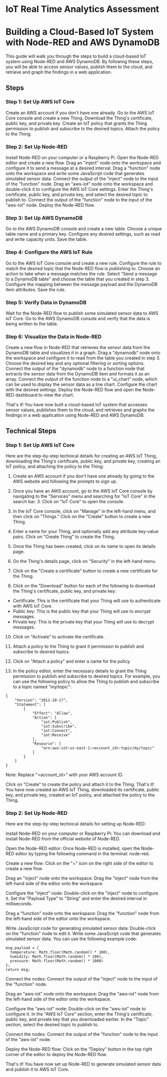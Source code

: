 # IoT Real Time Analytics Assessment

# Building a Cloud-Based IoT System with Node-RED and AWS DynamoDB

This guide will walk you through the steps to build a cloud-based IoT system using Node-RED and AWS DynamoDB. By following these steps, you will be able to access sensor values, publish them to the cloud, and retrieve and graph the findings in a web application.

## Steps

### Step 1: Set Up AWS IoT Core

Create an AWS account if you don't have one already. Go to the AWS IoT Core console and create a new Thing. Download the Thing's certificate, public key, and private key. Create an IoT policy that grants the Thing permission to publish and subscribe to the desired topics. Attach the policy to the Thing.

### Step 2: Set Up Node-RED

Install Node-RED on your computer or a Raspberry Pi. Open the Node-RED editor and create a new flow. Drag an "inject" node onto the workspace and configure it to send a message at a desired interval. Drag a "function" node onto the workspace and write some JavaScript code that generates simulated sensor data. Connect the output of the "inject" node to the input of the "function" node. Drag an "aws-iot" node onto the workspace and double-click it to configure the AWS IoT Core settings. Enter the Thing's certificate, public key, and private key, and select the desired topic to publish to. Connect the output of the "function" node to the input of the "aws-iot" node. Deploy the Node-RED flow.

### Step 3: Set Up AWS DynamoDB

Go to the AWS DynamoDB console and create a new table. Choose a unique table name and a primary key. Configure any desired settings, such as read and write capacity units. Save the table.

### Step 4: Configure the AWS IoT Rule

Go to the AWS IoT Core console and create a new rule. Configure the rule to match the desired topic that the Node-RED flow is publishing to. Choose an action to take when a message matches the rule. Select "Send a message to a DynamoDB table" and choose the table that you created in step 3. Configure the mapping between the message payload and the DynamoDB item attributes. Save the rule.

### Step 5: Verify Data in DynamoDB

Wait for the Node-RED flow to publish some simulated sensor data to AWS IoT Core. Go to the AWS DynamoDB console and verify that the data is being written to the table.

### Step 6: Visualize the Data in Node-RED

Create a new flow in Node-RED that retrieves the sensor data from the DynamoDB table and visualizes it in a graph. Drag a "dynamodb" node onto the workspace and configure it to read from the table you created in step 3. Choose the desired key and any optional filtering or sorting options. Connect the output of the "dynamodb" node to a function node that extracts the sensor data from the DynamoDB item and formats it as an array. Connect the output of the function node to a "ui_chart" node, which can be used to display the sensor data as a line chart. Configure the chart with the desired settings. Deploy the Node-RED flow and open the Node-RED dashboard to view the chart.

That's it! You have now built a cloud-based IoT system that accesses sensor values, publishes them to the cloud, and retrieves and graphs the findings in a web application using Node-RED and AWS DynamoDB.


## Technical Steps

### Step 1: Set Up AWS IoT Core
Here are the step-by-step technical details for creating an AWS IoT Thing, downloading the Thing's certificate, public key, and private key, creating an IoT policy, and attaching the policy to the Thing:

1. Create an AWS account if you don't have one already by going to the AWS website and following the prompts to sign up.

2. Once you have an AWS account, go to the AWS IoT Core console by navigating to the "Services" menu and searching for "IoT Core" in the search bar. 3. Click on "IoT Core" to open the console.

4. In the IoT Core console, click on "Manage" in the left-hand menu, and then click on "Things."
Click on the "Create" button to create a new Thing.

5. Enter a name for your Thing, and optionally add any attribute key-value pairs. Click on "Create Thing" to create the Thing.

6. Once the Thing has been created, click on its name to open its details page.

7. On the Thing's details page, click on "Security" in the left-hand menu.

8. Click on the "Create a certificate" button to create a new certificate for the Thing.

9. Click on the "Download" button for each of the following to download the Thing's certificate, public key, and private key:

- Certificate: This is the certificate that your Thing will use to authenticate with AWS IoT Core.
- Public key: This is the public key that your Thing will use to encrypt messages.
- Private key: This is the private key that your Thing will use to decrypt messages.

10. Click on "Activate" to activate the certificate.

11. Attach a policy to the Thing to grant it permission to publish and subscribe to desired topics.

12. Click on "Attach a policy" and enter a name for the policy.

13. In the policy editor, enter the necessary details to grant the Thing permission to publish and subscribe to desired topics. For example, you can use the following policy to allow the Thing to publish and subscribe to a topic named "my/topic":
```
{
    "Version": "2012-10-17",
    "Statement": [
        {
            "Effect": "Allow",
            "Action": [
                "iot:Publish",
                "iot:Subscribe",
                "iot:Connect",
                "iot:Receive"
            ],
            "Resource": [
                "arn:aws:iot:us-east-1:<account_id>:topic/my/topic"
            ]
        }
    ]
}
```
Note: Replace "<account_id>" with your AWS account ID.

Click on "Create" to create the policy and attach it to the Thing.
That's it! You have now created an AWS IoT Thing, downloaded its certificate, public key, and private key, created an IoT policy, and attached the policy to the Thing.

### Step 2: Set Up Node-RED
Here are the step-by-step technical details for setting up Node-RED:

Install Node-RED on your computer or Raspberry Pi: You can download and install Node-RED from the official website of Node-RED.

Open the Node-RED editor: Once Node-RED is installed, open the Node-RED editor by typing the following command in the terminal: node-red.

Create a new flow: Click on the "+" icon on the right side of the editor to create a new flow.

Drag an "inject" node onto the workspace: Drag the "inject" node from the left-hand side of the editor onto the workspace.

Configure the "inject" node: Double-click on the "inject" node to configure it. Set the "Payload Type" to "String" and enter the desired interval in milliseconds.

Drag a "function" node onto the workspace: Drag the "function" node from the left-hand side of the editor onto the workspace.

Write JavaScript code for generating simulated sensor data: Double-click on the "function" node to edit it. Write some JavaScript code that generates simulated sensor data. You can use the following example code:
```
msg.payload = {
  temperature: Math.floor(Math.random() * 100),
  humidity: Math.floor(Math.random() * 100),
  pressure: Math.floor(Math.random() * 1000)
};
return msg;
```
Connect the nodes: Connect the output of the "inject" node to the input of the "function" node.

Drag an "aws-iot" node onto the workspace: Drag the "aws-iot" node from the left-hand side of the editor onto the workspace.

Configure the "aws-iot" node: Double-click on the "aws-iot" node to configure it. In the "AWS IoT Core" section, enter the Thing's certificate, public key, and private key that you downloaded earlier. In the "Topic" section, select the desired topic to publish to.

Connect the nodes: Connect the output of the "function" node to the input of the "aws-iot" node.

Deploy the Node-RED flow: Click on the "Deploy" button in the top right corner of the editor to deploy the Node-RED flow.

That's it! You have now set up Node-RED to generate simulated sensor data and publish it to AWS IoT Core.
